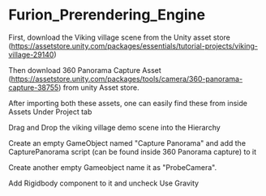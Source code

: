 # Furion_Prerendering_Engine

First, download the Viking village scene from the Unity asset store (https://assetstore.unity.com/packages/essentials/tutorial-projects/viking-village-29140)

Then download 360 Panorama Capture Asset (https://assetstore.unity.com/packages/tools/camera/360-panorama-capture-38755) from unity Asset store.

After importing both these assets, one can easily find these from inside Assets Under Project tab 

Drag and Drop the viking village demo scene into the Hierarchy

Create an empty GameObject named "Capture Panorama" and add the CapturePanorama script (can be found inside 360 Panorama capture) to it 

Create another empty Gameobject name it as "ProbeCamera".

Add Rigidbody component to it and uncheck Use Gravity


